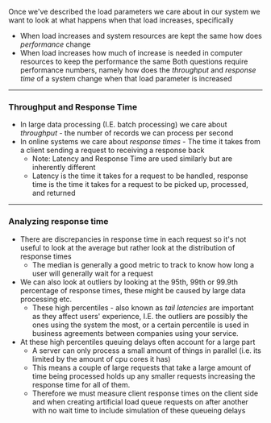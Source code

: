 Once we've described the load parameters we care about in our system we want to look at what happens when that load increases, specifically
* When load increases and system resources are kept the same how does *performance* change
* When load increases how much of increase is needed in computer resources to keep the performance the same
Both questions require performance numbers, namely how does the *throughput* and *response time* of a system change when that load parameter is increased
---
### Throughput and Response Time
* In large data processing (I.E. batch processing) we care about *throughput* - the number of records we can process per second
* In online systems we care about *response times* - The time it takes from a client sending a request to receiving a response back
	* Note: Latency and Response Time are used similarly but are inherently different
	* Latency is the time it takes for a request to be handled, response time is the time it takes for a request to be picked up, processed, and returned
---
### Analyzing response time
* There are discrepancies in response time in each request so it's not useful to look at the average but rather look at the distribution of response times
	* The median is generally a good metric to track to know how long a user will generally wait for a request
* We can also look at outliers by looking at the 95th, 99th or 99.9th percentage of response times, these might be caused by large data processing etc.
	* These high percentiles - also known as *tail latencies* are important as they affect users' experience, I.E. the outliers are possibly the ones using the system the most, or a certain percentile is used in business agreements between companies using your service.
* At these high percentiles queuing delays often account for a large part
	* A server can only process a small amount of things in parallel (i.e. its limited by the amount of cpu cores it has)
	* This means a couple of large requests that take a large amount of time being processed holds up any smaller requests increasing the response time for all of them.
	* Therefore we must measure client response times on the client side and when creating artificial load queue requests on after another with no wait time to include simulation of these queueing delays